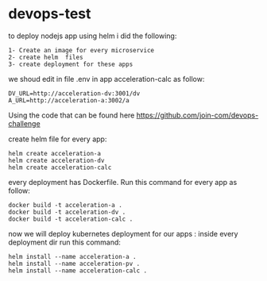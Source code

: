 # devops-test
to deploy nodejs app using helm i did the following:

    1- Create an image for every microservice 
    2- create helm  files
    3- create deployment for these apps



we shoud edit in file .env in app acceleration-calc as follow:

    DV_URL=http://acceleration-dv:3001/dv
    A_URL=http://acceleration-a:3002/a
   
Using the code that can be found here https://github.com/join-com/devops-challenge
   

create helm file for every app:

	helm create acceleration-a
	helm create acceleration-dv
	helm create acceleration-calc


every deployment has Dockerfile. 
Run this command for every app as follow:
    
    docker build -t acceleration-a .
    docker build -t acceleration-dv .
    docker build -t acceleration-calc .

   
now we will deploy kubernetes deployment for our apps :
inside every deployment dir run this command:
     
    helm install --name acceleration-a .
    helm install --name acceleration-pv .
    helm install --name acceleration-calc .